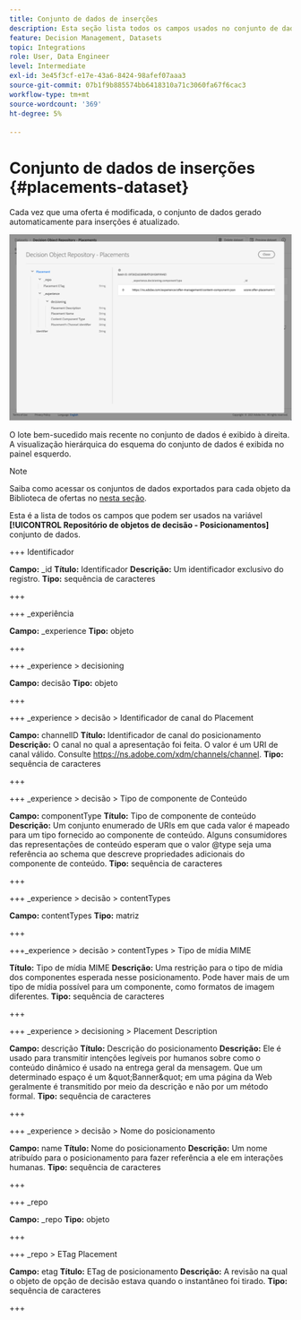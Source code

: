 ```yaml
---
title: Conjunto de dados de inserções
description: Esta seção lista todos os campos usados no conjunto de dados exportado para inserções
feature: Decision Management, Datasets
topic: Integrations
role: User, Data Engineer
level: Intermediate
exl-id: 3e45f3cf-e17e-43a6-8424-98afef07aaa3
source-git-commit: 07b1f9b885574bb6418310a71c3060fa67f6cac3
workflow-type: tm+mt
source-wordcount: '369'
ht-degree: 5%

---
```


# Conjunto de dados de inserções {#placements-dataset}

Cada vez que uma oferta é modificada, o conjunto de dados gerado automaticamente para inserções é atualizado.

![](../assets/dataset-placements.png)

O lote bem-sucedido mais recente no conjunto de dados é exibido à direita. A visualização hierárquica do esquema do conjunto de dados é exibida no painel esquerdo.

>[!NOTE]
>
>Saiba como acessar os conjuntos de dados exportados para cada objeto da Biblioteca de ofertas no [nesta seção](../export-catalog/access-dataset.md).

Esta é a lista de todos os campos que podem ser usados na variável **[!UICONTROL Repositório de objetos de decisão - Posicionamentos]** conjunto de dados.

<!--A placement describes a location or place in a personalized message. It is used to set technical constraints for content that the personalization decision supplies. The placement also represents a request to produce certain types of metrics when an experience event is produced where this placement is involved. For instance, the placement facilitates a personalized clickable image inside an email shown to an end-user. The placement may for instance request from the assembled experience that the click on its image gets reported in an experience event with a metric https://ns.adobe.com/xdm/data/metrics/web/linkclicks and a reference to this placement.-->

+++ Identificador

**Campo:** _id
**Título:** Identificador
**Descrição:** Um identificador exclusivo do registro.
**Tipo:** sequência de caracteres

+++

+++ _experiência

**Campo:** _experience
**Tipo:** objeto

+++

+++ _experience > decisioning

**Campo:** decisão
**Tipo:** objeto

+++

+++ _experience > decisão > Identificador de canal do Placement

**Campo:** channelID
**Título:** Identificador de canal do posicionamento
**Descrição:** O canal no qual a apresentação foi feita. O valor é um URI de canal válido. Consulte https://ns.adobe.com/xdm/channels/channel.
**Tipo:** sequência de caracteres

+++

+++ _experience > decisão > Tipo de componente de Conteúdo

**Campo:** componentType
**Título:** Tipo de componente de conteúdo
**Descrição:** Um conjunto enumerado de URIs em que cada valor é mapeado para um tipo fornecido ao componente de conteúdo. Alguns consumidores das representações de conteúdo esperam que o valor @type seja uma referência ao schema que descreve propriedades adicionais do componente de conteúdo.
**Tipo:** sequência de caracteres

+++

+++ _experience > decisão > contentTypes

**Campo:** contentTypes
**Tipo:** matriz

+++

+++_experience > decisão > contentTypes > Tipo de mídia MIME

**Título:** Tipo de mídia MIME
**Descrição:** Uma restrição para o tipo de mídia dos componentes esperada nesse posicionamento. Pode haver mais de um tipo de mídia possível para um componente, como formatos de imagem diferentes.
**Tipo:** sequência de caracteres

+++

+++ _experience > decisioning > Placement Description

**Campo:** descrição
**Título:** Descrição do posicionamento
**Descrição:** Ele é usado para transmitir intenções legíveis por humanos sobre como o conteúdo dinâmico é usado na entrega geral da mensagem. Que um determinado espaço é um \&quot;Banner\&quot; em uma página da Web geralmente é transmitido por meio da descrição e não por um método formal.
**Tipo:** sequência de caracteres

+++

+++ _experience > decisão > Nome do posicionamento

**Campo:** name
**Título:** Nome do posicionamento
**Descrição:** Um nome atribuído para o posicionamento para fazer referência a ele em interações humanas.
**Tipo:** sequência de caracteres

+++

+++ _repo

**Campo:** _repo
**Tipo:** objeto

+++

+++ _repo > ETag Placement

**Campo:** etag
**Título:** ETag de posicionamento
**Descrição:** A revisão na qual o objeto de opção de decisão estava quando o instantâneo foi tirado.
**Tipo:** sequência de caracteres

+++
